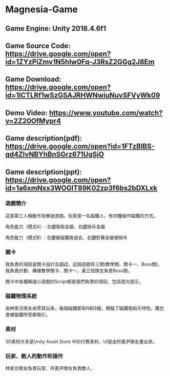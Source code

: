 # Magnesia-Game
## Game Engine: Unity 2018.4.6f1
## Game Source Code: https://drive.google.com/open?id=1ZYzPiZmv1N5hIw0Fq-J3RsZ2GGg2J8Em
## Game Download: https://drive.google.com/open?id=1lCTLRf1wSzGSAJRHWNwiuNuvSFVyWk09
## Demo Video: https://www.youtube.com/watch?v=2Z20OfMypr4

## Game description(pdf): https://drive.google.com/open?id=1FTzBIBS-qd4ZIvNBYhBnSGrz671UgSjO 
## Game description(ppt): https://drive.google.com/open?id=1a6xmNxx3WOGIT89K02zp3f6bs2bDXLxk

### 遊戲簡介
這是第三人稱動作及解迷游戲，玩家是一名磁鐵人，有四種操作磁鐵的方式。


角色能力（模式A）: 左鍵吸取金屬、右鍵排斥金屬


角色能力（模式B）: 左鍵被磁鐵吸過去、右鍵對著金屬被排斥

### 關卡
我負責的項目是關卡設計及調試，這個遊戲有三關(教學關、關卡一、Boss關)，我負責計劃、構建教學關卡、關卡一。黃立信隊友負責Boss關。

關卡中各種解謎小遊戲的Script都是我們負責的項目，包括燈光提示。

### 磁鐵物理系統
由林家合隊友由零寫出來，每個磁鐵都有N和S極，模擬了磁鐵吸和斥特性。鐵也會被磁鐵所受都吸引。

### 素材
3D素材大多是Unity Asset Store 中的付費素材，UI是由符嘉尹隊友畫出來。

### 玩家、敵人的動作和操作
林家合隊友負責玩家、符嘉尹隊友負責敵人。
